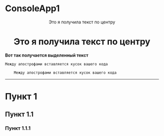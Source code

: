 # ConsoleApp1

<div align="center">Это я получила текст по центру</div>
<h1 align="center">Это я получила текст по центру</h1>
  
**Вот так получается выделенный текст**

`Между апострофами вставляется кусок вашего кода`

        Между апострофами вставляется кусок вашего кода

        

---
# Пункт 1
## Пункт 1.1
### Пункт 1.1.1

